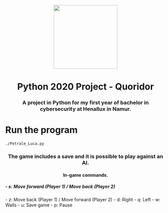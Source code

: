 <p align="center">
  <img width="200" src="https://copilote.henallux.be/images/cop/logo.png">
</p>
<h1 align="center">Python 2020 Project - Quoridor</h1>
<h3 align="center">A project in Python for my first year of bachelor in cybersecurity at Henallux in Namur.</h3>


<h1>Run the program</h1>
<code>./Petrale_Luca.py</code>

<h3 align="center">The game includes a save and it is possible to play against an AI.</h3>

<h4 align="center">In-game commands.</h4>
<h5>- s: Move forward (Player 1) / Move back (Player 2)</h5>
- z: Move back (Player 1) / Move forward (Player 2)
- d: Right
- q: Left
- w: Walls
- u: Save game
- p: Pause
